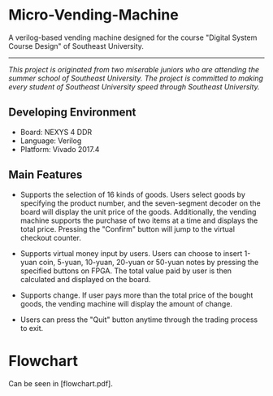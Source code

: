 # Micro-Vending-Machine
A verilog-based vending machine designed for the course "Digital System Course Design"  of Southeast University.
***
*This project is originated from two miserable juniors who are attending the summer school of Southeast University. The project is committed to making every student of Southeast University speed through Southeast University.*
## Developing Environment
- Board: NEXYS 4 DDR
- Language: Verilog
- Platform: Vivado 2017.4
## Main Features
- Supports the selection of 16 kinds of goods. Users select goods by specifying the product number, and the seven-segment decoder on the board will display the unit price of the goods. Additionally, the vending machine supports the purchase of two items at a time and displays the total price. Pressing the "Confirm" button will jump to the virtual checkout counter.
  
- Supports virtual money input by users. Users can choose to insert 1-yuan coin, 5-yuan, 10-yuan, 20-yuan or 50-yuan notes by pressing the specified buttons on FPGA. The total value paid by user is then calculated and displayed on the board.
- Supports change. If user pays more than the total price of the bought goods, the vending machine will display the amount of change.

- Users can press the "Quit" button anytime through the trading process to exit.
# Flowchart
Can be seen in [flowchart.pdf].
